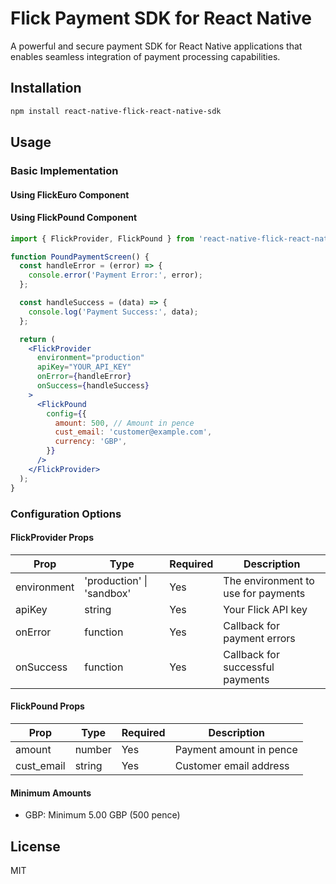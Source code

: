# Flick Payment SDK for React Native

A powerful and secure payment SDK for React Native applications that enables seamless integration of payment processing capabilities.

## Installation

```sh
npm install react-native-flick-react-native-sdk
```

## Usage

### Basic Implementation

#### Using FlickEuro Component

#### Using FlickPound Component

```jsx
import { FlickProvider, FlickPound } from 'react-native-flick-react-native-sdk';

function PoundPaymentScreen() {
  const handleError = (error) => {
    console.error('Payment Error:', error);
  };

  const handleSuccess = (data) => {
    console.log('Payment Success:', data);
  };

  return (
    <FlickProvider
      environment="production"
      apiKey="YOUR_API_KEY"
      onError={handleError}
      onSuccess={handleSuccess}
    >
      <FlickPound
        config={{
          amount: 500, // Amount in pence
          cust_email: 'customer@example.com',
          currency: 'GBP',
        }}
      />
    </FlickProvider>
  );
}
```

### Configuration Options

#### FlickProvider Props

| Prop        | Type                      | Required | Description                         |
| ----------- | ------------------------- | -------- | ----------------------------------- |
| environment | 'production' \| 'sandbox' | Yes      | The environment to use for payments |
| apiKey      | string                    | Yes      | Your Flick API key                  |
| onError     | function                  | Yes      | Callback for payment errors         |
| onSuccess   | function                  | Yes      | Callback for successful payments    |

#### FlickPound Props

| Prop       | Type   | Required | Description             |
| ---------- | ------ | -------- | ----------------------- |
| amount     | number | Yes      | Payment amount in pence |
| cust_email | string | Yes      | Customer email address  |

#### Minimum Amounts

- GBP: Minimum 5.00 GBP (500 pence)

## License

MIT
